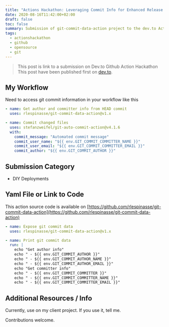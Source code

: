 ```yaml
---
title: "Actions Hackathon: Leveraging Commit Info for Enhanced Release and Deployment Workflows"
date: 2020-08-16T11:42:00+02:00
draft: false
toc: false
summary: Submission of git-commit-data-action project to the dev.to Actions Hackathon.
tags: 
  - actionshackathon
  - github
  - opensource
  - git
---
```


> This post is link to a submission on Dev.to Github Action Hackathon
> This post have been published first on [dev.to](https://dev.to/rlespinasse/access-commit-info-for-your-release-and-deployment-workflows-4h09).

## My Workflow

Need to access git commit information in your workflow like this

```yaml
- name: Get author and committer info from HEAD commit
  uses: rlespinasse/git-commit-data-action@v1.x

- name: Commit changed files
  uses: stefanzweifel/git-auto-commit-action@v4.1.6
  with:
    commit_message: "Automated commit message"
    commit_user_name: "${{ env.GIT_COMMIT_COMMITTER_NAME }}"
    commit_user_email: "${{ env.GIT_COMMIT_COMMITTER_EMAIL }}"
    commit_author: "${{ env.GIT_COMMIT_AUTHOR }}"
```

## Submission Category

* DIY Deployments

## Yaml File or Link to Code

This action source code is available on [https://github.com/rlespinasse/git-commit-data-action](https://github.com/rlespinasse/git-commit-data-action)

```yaml
- name: Expose git commit data
  uses: rlespinasse/git-commit-data-action@v1.x

- name: Print git commit data
  run: |
    echo "Get author info"
    echo " - ${{ env.GIT_COMMIT_AUTHOR }}"
    echo " - ${{ env.GIT_COMMIT_AUTHOR_NAME }}"
    echo " - ${{ env.GIT_COMMIT_AUTHOR_EMAIL }}"
    echo "Get committer info"
    echo " - ${{ env.GIT_COMMIT_COMMITTER }}"
    echo " - ${{ env.GIT_COMMIT_COMMITTER_NAME }}"
    echo " - ${{ env.GIT_COMMIT_COMMITTER_EMAIL }}"
```

## Additional Resources / Info

Currently, use on my client project. If you use it, tell me.

Contributions welcome.
